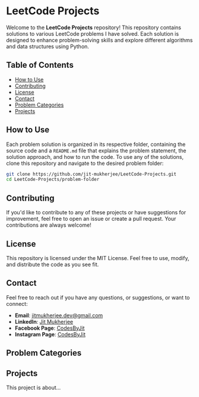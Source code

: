# LeetCode Projects

Welcome to the **LeetCode Projects** repository! This repository contains solutions to various LeetCode problems I have solved. Each solution is designed to enhance problem-solving skills and explore different algorithms and data structures using Python.

## Table of Contents

- [How to Use](#how-to-use)
- [Contributing](#contributing)
- [License](#license)
- [Contact](#contact)
- [Problem Categories](#problem-categories)
- [Projects](#projects)

## How to Use

Each problem solution is organized in its respective folder, containing the source code and a `README.md` file that explains the problem statement, the solution approach, and how to run the code. To use any of the solutions, clone this repository and navigate to the desired problem folder:

```bash
git clone https://github.com/jit-mukherjee/LeetCode-Projects.git
cd LeetCode-Projects/problem-folder
```

## Contributing
If you'd like to contribute to any of these projects or have suggestions for improvement, feel free to open an issue or create a pull request. Your contributions are always welcome!

## License
This repository is licensed under the MIT License. Feel free to use, modify, and distribute the code as you see fit.

## Contact
Feel free to reach out if you have any questions, or suggestions, or want to connect:

- **Email**: jitmukherjee.dev@gmail.com
- **LinkedIn**: [Jit Mukherjee](https://www.linkedin.com/in/jit-mukherjee)
- **Facebook Page**: [CodesByJit]([https://www.linkedin.com/in/jit-mukherjee](https://www.facebook.com/profile.php?id=61564525307391))
- **Instagram Page**: [CodesByJit](https://www.linkedin.com/in/jit-mukherjee)

## Problem Categories

## Projects


This project is about...